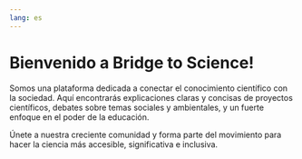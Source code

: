 ```yaml
---
lang: es
---
```


<h1>Bienvenido a Bridge to Science!</h1>
  <p>
    Somos una plataforma dedicada a conectar el conocimiento científico con la
    sociedad. Aquí encontrarás explicaciones claras y concisas de proyectos
    científicos, debates sobre temas sociales y ambientales, y un fuerte enfoque
    en el poder de la educación.
  </p>
  <p>
    Únete a nuestra creciente comunidad y forma parte del movimiento para hacer
    la ciencia más accesible, significativa e inclusiva.
  </p>
